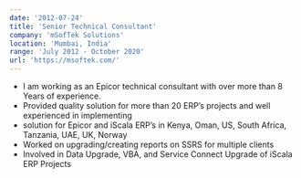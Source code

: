 ```yaml
---
date: '2012-07-24'
title: 'Senior Technical Consultant'
company: 'mSofTek Solutions'
location: 'Mumbai, India'
range: 'July 2012 - October 2020'
url: 'https://msoftek.com/'
---
```


- I am working as an Epicor technical consultant with over more than 8 Years of experience.
- Provided quality solution for more than 20 ERP’s projects and well experienced in implementing
- solution for Epicor and iScala ERP’s in Kenya, Oman, US, South Africa, Tanzania, UAE, UK, Norway
- Worked on upgrading/creating reports on SSRS for multiple clients
- Involved in Data Upgrade, VBA, and Service Connect Upgrade of iScala ERP Projects

